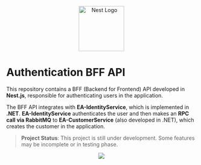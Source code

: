 <p align="center">
  <a href="http://nestjs.com/" target="blank"><img src="https://nestjs.com/img/logo-small.svg" width="120" alt="Nest Logo" /></a>
</p>

# Authentication BFF API

This repository contains a BFF (Backend for Frontend) API developed in **Nest.js**, responsible for authenticating users in the application.

The BFF API integrates with **EA-IdentityService**, which is implemented in **.NET**. **EA-IdentityService** authenticates the user and then makes an **RPC call via RabbitMQ** to **EA-CustomerService** (also developed in .NET), which creates the customer in the application.

> **Project Status**: This project is still under development. Some features may be incomplete or in testing phase.
>
<p align="center">
  <a href="http://nestjs.com/" target="blank"><img src="https://img.icons8.com/ios/452/under-construction.png"/></a>
</p>

